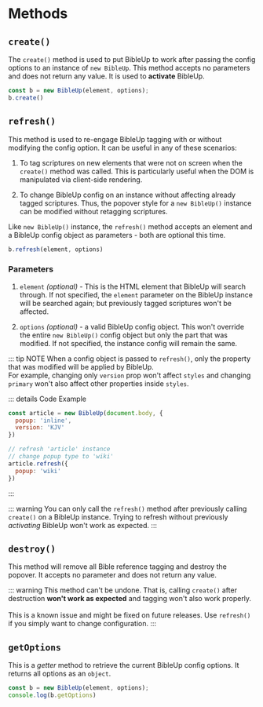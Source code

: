 # Methods

## `create()`
The `create()` method is used to put BibleUp to work after passing the config options to an instance of `new BibleUp`. This method accepts no parameters and does not return any value. It is used to **activate** BibleUp.

```js {2} 
const b = new BibleUp(element, options);
b.create()
```

## `refresh()`
This method is used to re-engage BibleUp tagging with or without modifying the config option. It can be useful in any of these scenarios:

1. To tag scriptures on new elements that were not on screen when the `create()` method was called. This is particularly useful when the DOM is manipulated via client-side rendering.

2. To change BibleUp config on an instance without affecting already tagged scriptures. Thus, the popover style for a `new BibleUp()` instance can be modified without retagging scriptures.

Like `new BibleUp()` instance, the `refresh()` method accepts an element and a BibleUp config object as parameters - both are optional this time.


```js
b.refresh(element, options)
```
### Parameters 
1. `element` *(optional)* - This is the HTML element that BibleUp will search through. If not specified, the `element` parameter on the BibleUp instance will be searched again; but previously tagged scriptures won't be affected.

2. `options` *(optional)* - a valid BibleUp config object. This won't override the entire `new BibleUp()` config object but only the part that was modified. If not specified, the instance config will remain the same.


::: tip NOTE
When a config object is passed to `refresh()`, only the property that was modified will be applied by BibleUp. 
<br>
For example, changing only `version` prop won't affect `styles` and changing `primary` won't also affect other properties inside `styles`.

::: details Code Example
```js
const article = new BibleUp(document.body, {
  popup: 'inline', 
  version: 'KJV'
})

// refresh 'article' instance
// change popup type to 'wiki' 
article.refresh({
  popup: 'wiki'
})

```
:::

::: warning
You can only call the `refresh()` method after previously calling `create()` on a BibleUp instance. Trying to refresh without previously *activating* BibleUp won't work as expected.
:::

## `destroy()`
This method will remove all Bible reference tagging and destroy the popover. It accepts no parameter and does not return any value.

::: warning 
This method can't be undone. That is, calling `create()` after destruction **won't work as expected** and tagging won't also work properly.
<br><br>
This is a known issue and might be fixed on future releases. Use `refresh()` if you simply want to change configuration.
:::


## `getOptions`
This is a *getter* method to retrieve the current BibleUp config options. It returns all options as an `object`.

```js {2} 
const b = new BibleUp(element, options);
console.log(b.getOptions)
```
